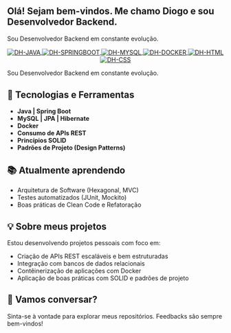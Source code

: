 ## Olá! Sejam bem-vindos. Me chamo Diogo e sou Desenvolvedor Backend.

Sou Desenvolvedor Backend em constante evolução.

<div align="center">
 <a href="https://www.linkedin.com/in/jo%C3%A3o-pedro-viana-232012230/" target="_blank">
   <img align="center" alt="DH-JAVA" src="https://img.shields.io/badge/Java-FF0000?style=for-the-badge&logo=java&logoColor=white">
   <img align="center" alt="DH-SPRINGBOOT" src="https://img.shields.io/badge/Spring_Boot-6DB33F?style=for-the-badge&logo=springboot&logoColor=white">
   <img align="center" alt="DH-MYSQL" src="https://img.shields.io/badge/MySQL-4479A1?style=for-the-badge&logo=mysql&logoColor=white">
   <img align="center" alt="DH-DOCKER" src="https://img.shields.io/badge/Docker-2496ED?style=for-the-badge&logo=docker&logoColor=white">
   <img align="center" alt="DH-HTML" src="https://img.shields.io/badge/HTML-E34F26?style=for-the-badge&logo=html5&logoColor=white">
   <img align="center" alt="DH-CSS" src="https://img.shields.io/badge/CSS-1572B6?style=for-the-badge&logo=css3&logoColor=white">
 </a>
</div>

Sou Desenvolvedor Backend em constante evolução.

## 🚀 Tecnologias e Ferramentas

- **Java | Spring Boot**
- **MySQL | JPA | Hibernate**
- **Docker**
- **Consumo de APIs REST**
- **Princípios SOLID**
- **Padrões de Projeto (Design Patterns)**

## 📚 Atualmente aprendendo

- Arquitetura de Software (Hexagonal, MVC)
- Testes automatizados (JUnit, Mockito)
- Boas práticas de Clean Code e Refatoração

## 💡 Sobre meus projetos

Estou desenvolvendo projetos pessoais com foco em:

- Criação de APIs REST escaláveis e bem estruturadas
- Integração com bancos de dados relacionais
- Contêinerização de aplicações com Docker
- Aplicação de boas práticas com SOLID e padrões de projeto

## 💬 Vamos conversar?

Sinta-se à vontade para explorar meus repositórios. Feedbacks são sempre bem-vindos!

